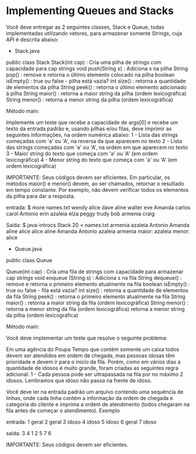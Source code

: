 # Implementing Queues and Stacks

Você deve entregar as 2 seguintes classes, Stack e Queue, todas
implementadas utilizando vetores, para armazenar somente Strings, cuja
API é descrita abaixo:

- Stack.java

public class Stack
  Stack(int cap)         : Cria uma pilha de strings com capacidade para cap strings
  void push(String s)    : Adiciona s na pilha
  String pop()           : remove e retorna o último elemento colocado na pilha
  boolean isEmpty()      : true ou false - pilha está vazia?
  int size()             : retorna a quantidade de elementos da pilha
  String peek()          : retorna o último elemento adicionado à pilha
  String maior()            : retorna a maior string da pilha (ordem lexicográfica)
  String menor()            : retorna a menor string da pilha (ordem lexicográfica)


Método main:

Implemente um teste que recebe a capacidade de args[0] e
recebe um texto da entrada padrão e, usando pilhas e/ou filas, deve 
imprimir as seguintes informações, na ordem numérica abaixo:
1 - Lista das strings começadas com 'a' ou 'A', na reversa da que aparecem no texto
2 - Lista das strings começadas com 'a' ou 'A', na ordem em que aparecem no texto
3 - Maior string do texto que começa com 'a' ou 'A' (em ordem lexicográfica)
4 - Menor string do texto que começa com 'a' ou 'A' (em ordem lexicográfica)

IMPORTANTE: Seus códigos devem ser eficientes. Em particular, os
métodos maior() e menor() devem, ao ser chamados, retornar o resultado
em tempo constante. Por exemplo, não devem verificar todos os
elementos da pilha para dar a resposta.

entrada: 
$ more names.txt
wendy
alice
dave
aline
walter
eve
Amanda
carlos
carol
Antonio
erin
azaleia
elza
peggy
trudy
bob
armenia
craig

Saída:
$ java-introcs Stack 20 < names.txt
armenia
azaleia
Antonio
Amanda
aline
alice
alice
aline
Amanda
Antonio
azaleia
armenia
maior: azaleia
menor: alice




- Queue.java

public class Queue

  Queue(int cap)             : Cria uma fila de strings com capacidade para armazenar cap strings
  void enqueue (String s)    : Adiciona s na fila
  String dequeue()           : remove e retorna o primeiro elemento atualmente na fila
  boolean isEmpty()          : true ou false - fila está vazia?
  int size()                 : retorna a quantidade de elementos da fila
  String peek()              : retorna o primeiro elemento atualmente na fila
  String maior()                : retorna a maior string da fila (ordem lexicográfica)
  String menor()                : retorna a menor string da fila (ordem lexicográfica)    retorna a menor string da pilha (ordem lexicográfica)


Método main:

Você deve implementar um teste que resolve o seguinte problema:

Em uma agência do Poupa Tempo que contém somente um caixa todos devem
ser atendidos em ordem de chegada, mas pessoas idosas têm prioridade e
devem ir para o início da fila. Porém, como em vários dias a quantidade
de idosos é muito grande, foram criadas as seguintes regra
adicional:
1 - Cada pessoa pode ser ultrapassada na fila por no
máximo 2 idosos.
Lembramos que idoso não passa na frente de idoso.

Você deve ler na entrada padrão um arquivo contendo uma sequência de
linhas, onde cada linha contém a informação da ordem de chegada e
categoria do cliente e imprima a ordem de atendimento
(todos chegaram na fila antes de começar o atendimento).
Exemplo

entrada:
1 geral
2 geral
3 idoso
4 idoso
5 idoso
6 geral
7 idoso

saída:
3 4 1 2 5 7 6


IMPORTANTE: Seus códigos devem ser eficientes. 
